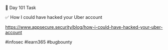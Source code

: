 🎯 Day 101 Task


✅ How I could have hacked your Uber account


https://www.appsecure.security/blog/how-i-could-have-hacked-your-uber-account


#infosec #learn365 #bugbounty
